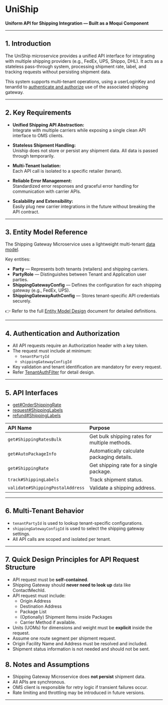 # UniShip
**Uniform API for Shipping Integration — Built as a Moqui Component**

---

## 1. Introduction

The UniShip microservice provides a unified API interface for integrating with multiple shipping providers (e.g., FedEx, UPS, Shippo, DHL). It acts as a stateless pass-through system, processing shipment rate, label, and tracking requests without persisting shipment data.

This system supports multi-tenant operations, using a userLoginKey and tenantId to [authenticate and authorize](TenantAuthFilter.md) use of the associated shipping gateway.

---

## 2. Key Requirements

- **Unified Shipping API Abstraction:**  
  Integrate with multiple carriers while exposing a single clean API interface to OMS clients.

- **Stateless Shipment Handling:**  
  Uniship does not store or persist any shipment data. All data is passed through temporarily.

- **Multi-Tenant Isolation:**  
  Each API call is isolated to a specific retailer (tenant).

- **Reliable Error Management:**  
  Standardized error responses and graceful error handling for communication with carrier APIs.

- **Scalability and Extensibility:**  
  Easily plug new carrier integrations in the future without breaking the API contract.

---

## 3. Entity Model Reference

The Shipping Gateway Microservice uses a lightweight multi-tenant [data model](entity/tenant-model-design.md).

Key entities:

- **Party** — Represents both tenants (retailers) and shipping carriers.
- **PartyRole** — Distinguishes between Tenant and Application user parties.
- **ShippingGatewayConfig** — Defines the configuration for each shipping gateway (e.g., FedEx, UPS).
- **ShippingGatewayAuthConfig** — Stores tenant-specific API credentials securely.

👉 Refer to the full [Entity Model Design](entity/entity-model.md) document for detailed definitions.

---

## 4. Authentication and Authorization

- All API requests require an Authorization header with a key token.
- The request must include at minimum:
  - `tenantPartyId`
  - `shippingGatewayConfigId`
- Key validation and tenant identification are mandatory for every request.
- Refer [TenantAuthFilter](TenantAuthFilter.md) for detail design.

---

## 5. API Interfaces
- [get#OrderShippingRate](uniship/getOrderShippingRate.md)
- [request#ShippingLabels](uniship/requestShippingLabel.md)
- [refund#ShippingLabels](uniship/refundShippingLabels.md)

| API Name                         | Purpose                                      |
|:---------------------------------|:---------------------------------------------|
| `get#ShippingRatesBulk`          | Get bulk shipping rates for multiple methods.|
| `get#AutoPackageInfo`            | Automatically calculate packaging details.  |
| `get#ShippingRate`               | Get shipping rate for a single package.      |
| `track#ShippingLabels`           | Track shipment status.                      |
| `validate#ShippingPostalAddress` | Validate a shipping address.             |

---

## 6. Multi-Tenant Behavior

- `tenantPartyId` is used to lookup tenant-specific configurations.
- `shippingGatewayConfigId` is used to select the shipping gateway settings.
- All API calls are scoped and isolated per tenant.

---

## 7. Quick Design Principles for API Request Structure

- API request must be **self-contained**.
- Shipping Gateway should **never need to look up** data like ContactMechId.
- API request must include:
  - Origin Address
  - Destination Address
  - Package List
  - (Optionally) Shipment Items inside Packages
  - Carrier Method if available.
- Units (UOMs) for dimensions and weight must be **explicit** inside the request.
- Assume one route segment per shipment request.
- Origin Facility Name and Address must be resolved and included.
- Shipment status information is not needed and should not be sent.

## 8. Notes and Assumptions

- Shipping Gateway Microservice does **not persist** shipment data.
- All APIs are synchronous.
- OMS client is responsible for retry logic if transient failures occur.
- Rate limiting and throttling may be introduced in future versions.

---
